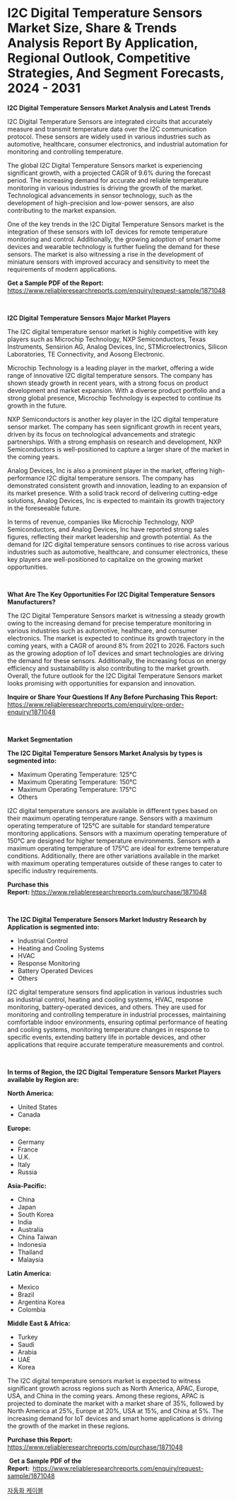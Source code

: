 <p><h1>I2C Digital Temperature Sensors Market Size, Share & Trends Analysis Report By Application, Regional Outlook, Competitive Strategies, And Segment Forecasts, 2024 - 2031</h1></p><p><strong>I2C Digital Temperature Sensors Market Analysis and Latest Trends</strong></p>
<p><p>I2C Digital Temperature Sensors are integrated circuits that accurately measure and transmit temperature data over the I2C communication protocol. These sensors are widely used in various industries such as automotive, healthcare, consumer electronics, and industrial automation for monitoring and controlling temperature.</p><p>The global I2C Digital Temperature Sensors market is experiencing significant growth, with a projected CAGR of 9.6% during the forecast period. The increasing demand for accurate and reliable temperature monitoring in various industries is driving the growth of the market. Technological advancements in sensor technology, such as the development of high-precision and low-power sensors, are also contributing to the market expansion.</p><p>One of the key trends in the I2C Digital Temperature Sensors market is the integration of these sensors with IoT devices for remote temperature monitoring and control. Additionally, the growing adoption of smart home devices and wearable technology is further fueling the demand for these sensors. The market is also witnessing a rise in the development of miniature sensors with improved accuracy and sensitivity to meet the requirements of modern applications.</p></p>
<p><strong>Get a Sample PDF of the Report:&nbsp;</strong> <a href="https://www.reliableresearchreports.com/enquiry/request-sample/1871048">https://www.reliableresearchreports.com/enquiry/request-sample/1871048</a></p>
<p>&nbsp;</p>
<p><strong>I2C Digital Temperature Sensors Major Market Players</strong></p>
<p><p>The I2C digital temperature sensor market is highly competitive with key players such as Microchip Technology, NXP Semiconductors, Texas Instruments, Sensirion AG, Analog Devices, Inc, STMicroelectronics, Silicon Laboratories, TE Connectivity, and Aosong Electronic. </p><p>Microchip Technology is a leading player in the market, offering a wide range of innovative I2C digital temperature sensors. The company has shown steady growth in recent years, with a strong focus on product development and market expansion. With a diverse product portfolio and a strong global presence, Microchip Technology is expected to continue its growth in the future.</p><p>NXP Semiconductors is another key player in the I2C digital temperature sensor market. The company has seen significant growth in recent years, driven by its focus on technological advancements and strategic partnerships. With a strong emphasis on research and development, NXP Semiconductors is well-positioned to capture a larger share of the market in the coming years.</p><p>Analog Devices, Inc is also a prominent player in the market, offering high-performance I2C digital temperature sensors. The company has demonstrated consistent growth and innovation, leading to an expansion of its market presence. With a solid track record of delivering cutting-edge solutions, Analog Devices, Inc is expected to maintain its growth trajectory in the foreseeable future.</p><p>In terms of revenue, companies like Microchip Technology, NXP Semiconductors, and Analog Devices, Inc have reported strong sales figures, reflecting their market leadership and growth potential. As the demand for I2C digital temperature sensors continues to rise across various industries such as automotive, healthcare, and consumer electronics, these key players are well-positioned to capitalize on the growing market opportunities.</p></p>
<p>&nbsp;</p>
<p><strong>What Are The Key Opportunities For I2C Digital Temperature Sensors Manufacturers?</strong></p>
<p><p>The I2C Digital Temperature Sensors market is witnessing a steady growth owing to the increasing demand for precise temperature monitoring in various industries such as automotive, healthcare, and consumer electronics. The market is expected to continue its growth trajectory in the coming years, with a CAGR of around 8% from 2021 to 2026. Factors such as the growing adoption of IoT devices and smart technologies are driving the demand for these sensors. Additionally, the increasing focus on energy efficiency and sustainability is also contributing to the market growth. Overall, the future outlook for the I2C Digital Temperature Sensors market looks promising with opportunities for expansion and innovation.</p></p>
<p><strong>Inquire or Share Your Questions If Any Before Purchasing This Report:</strong> <a href="https://www.reliableresearchreports.com/enquiry/pre-order-enquiry/1871048">https://www.reliableresearchreports.com/enquiry/pre-order-enquiry/1871048</a></p>
<p>&nbsp;</p>
<p><strong>Market Segmentation</strong></p>
<p><strong>The I2C Digital Temperature Sensors Market Analysis by types is segmented into:</strong></p>
<p><ul><li>Maximum Operating Temperature: 125°C</li><li>Maximum Operating Temperature: 150°C</li><li>Maximum Operating Temperature: 175°C</li><li>Others</li></ul></p>
<p><p>I2C digital temperature sensors are available in different types based on their maximum operating temperature range. Sensors with a maximum operating temperature of 125°C are suitable for standard temperature monitoring applications. Sensors with a maximum operating temperature of 150°C are designed for higher temperature environments. Sensors with a maximum operating temperature of 175°C are ideal for extreme temperature conditions. Additionally, there are other variations available in the market with maximum operating temperatures outside of these ranges to cater to specific industry requirements.</p></p>
<p><strong>Purchase this Report:&nbsp;</strong><a href="https://www.reliableresearchreports.com/purchase/1871048">https://www.reliableresearchreports.com/purchase/1871048</a></p>
<p>&nbsp;</p>
<p><strong>The I2C Digital Temperature Sensors Market Industry Research by Application is segmented into:</strong></p>
<p><ul><li>Industrial Control</li><li>Heating and Cooling Systems</li><li>HVAC</li><li>Response Monitoring</li><li>Battery Operated Devices</li><li>Others</li></ul></p>
<p><p>I2C digital temperature sensors find application in various industries such as industrial control, heating and cooling systems, HVAC, response monitoring, battery-operated devices, and others. They are used for monitoring and controlling temperature in industrial processes, maintaining comfortable indoor environments, ensuring optimal performance of heating and cooling systems, monitoring temperature changes in response to specific events, extending battery life in portable devices, and other applications that require accurate temperature measurements and control.</p></p>
<p>&nbsp;</p>
<p><strong>In terms of Region, the I2C Digital Temperature Sensors Market Players available by Region are:</strong></p>
<p>
    <p> <strong> North America: </strong>
        <ul>
            <li>United States</li>
            <li>Canada</li>
        </ul>
        </p> 
    <p> <strong> Europe: </strong>
        <ul>
            <li>Germany</li>
            <li>France</li>
            <li>U.K.</li>
            <li>Italy</li>
            <li>Russia</li>
        </ul>
        </p> 
    <p> <strong> Asia-Pacific: </strong>
        <ul>
            <li>China</li>
            <li>Japan</li>
            <li>South Korea</li>
            <li>India</li>
            <li>Australia</li>
            <li>China Taiwan</li>
            <li>Indonesia</li>
            <li>Thailand</li>
            <li>Malaysia</li>
        </ul>
        </p> 
    <p> <strong> Latin America: </strong>
        <ul>
            <li>Mexico</li>
            <li>Brazil</li>
            <li>Argentina Korea</li>
            <li>Colombia</li>
        </ul>
        </p> 
    <p> <strong> Middle East & Africa: </strong>
        <ul>
            <li>Turkey</li>
            <li>Saudi</li>
            <li>Arabia</li>
            <li>UAE</li>
            <li>Korea</li>
        </ul>
    </p>
    </p>
<p><p>The I2C digital temperature sensors market is expected to witness significant growth across regions such as North America, APAC, Europe, USA, and China in the coming years. Among these regions, APAC is projected to dominate the market with a market share of 35%, followed by North America at 25%, Europe at 20%, USA at 15%, and China at 5%. The increasing demand for IoT devices and smart home applications is driving the growth of the market in these regions.</p></p>
<p><strong>Purchase this Report: </strong><a href="https://www.reliableresearchreports.com/purchase/1871048">https://www.reliableresearchreports.com/purchase/1871048</a></p>
<p>&nbsp;<strong>Get a Sample PDF of the Report:&nbsp;&nbsp;</strong><a href="https://www.reliableresearchreports.com/enquiry/request-sample/1871048">https://www.reliableresearchreports.com/enquiry/request-sample/1871048</a></p>
<p><strong></strong></p>
<p><p><a href="https://github.com/royErdmtyan906778/Market-Research-Report-List-1/blob/main/570073012718.md">자동화 케이블</a></p></p>